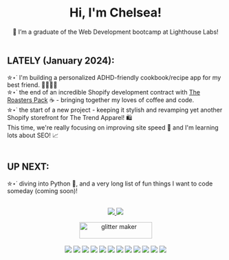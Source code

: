 <h1 align='center'>Hi, I'm Chelsea!</h1>


<p align='center'>
 🌱 I’m a graduate of the Web Development bootcamp at Lighthouse Labs!<br>
 <br>
 <h2>LATELY (January 2024):</h2>
 ✮⋆˙ I'm building a personalized ADHD-friendly cookbook/recipe app for my best friend. 🍳👩🏾‍🍳<br>
 ✮⋆˙ the end of an incredible Shopify development contract with <a href="https://theroasterspack.com/">The Roasters Pack</a> ☕ - bringing together my loves of coffee and code. <br> 
 ✮⋆˙ the start of a new project - keeping it stylish and revamping yet another Shopify storefront for The Trend Apparel! 🛍️
 <br>This time, we're really focusing on improving site speed 🚀 and I'm learning lots about SEO! 📈 <br>
 <br>
 <h2>UP NEXT:</h2>
 ✮⋆˙ diving into Python 🐍, and a very long list of fun things I want to code someday (coming soon)!
  <br>
 <br>
<p align='center'>
  <a href="https://www.linkedin.com/in/chelseadwarika/">
    <img src="https://img.shields.io/badge/linkedin-%230077B5.svg?&style=for-the-badge&logo=linkedin&logoColor=white" />
    
   <a href="https://discordapp.com/users/chelseakdwarika#2823">
    <img src="https://img.shields.io/badge/Discord-7289DA?style=for-the-badge&logo=discord&logoColor=white" />
     
     
<p align='center'>
<a href="https://chelseakdwarika.github.io/resume/"><img src="https://i.picasion.com/gl/92/gUUg.gif" width="169" height="38" border="0" alt="glitter maker" /></a><br /><a href="https://picasion.com/gl/gUUg/"></a>
 <br>

<img src="https://img.shields.io/badge/JavaScript-F7DF1E?style=for-the-badge&logo=javascript&logoColor=black"/>
<img src="https://img.shields.io/badge/Node.js-43853D?style=for-the-badge&logo=node.js&logoColor=white" />
<img src="https://img.shields.io/badge/Ruby-CC342D?style=for-the-badge&logo=ruby&logoColor=white" />
<img src="https://img.shields.io/badge/PostgreSQL-316192?style=for-the-badge&logo=postgresql&logoColor=white" />
<img src="https://img.shields.io/badge/HTML-239120?style=for-the-badge&logo=html5&logoColor=white" />
<img src="https://img.shields.io/badge/CSS-239120?&style=for-the-badge&logo=css3&logoColor=white" />
  <img src="https://img.shields.io/badge/jQuery-0769AD?style=for-the-badge&logo=jquery&logoColor=white" />
  <img src="https://img.shields.io/badge/React-20232A?style=for-the-badge&logo=react&logoColor=61DAFB" />
  <img src="https://img.shields.io/badge/Jest-323330?style=for-the-badge&logo=Jest&logoColor=white" />
  <img src="https://img.shields.io/badge/mocha.js-323330?style=for-the-badge&logo=mocha&logoColor=Brown" />
  <img src="https://img.shields.io/badge/chai.js-323330?style=for-the-badge&logo=chai&logoColor=red" />
  <img src="https://img.shields.io/badge/Express.js-404D59?style=for-the-badge" />
